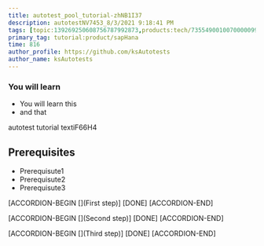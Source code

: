 ```yaml
---
title: autotest_pool_tutorial-zhNB1I37
description: autotestNV7453_8/3/2021 9:18:41 PM
tags: [topic:139269250608756787992873,products:tech/73554900100700000996,tutorial:experience/advanced]
primary_tag: tutorial:product/sapHana
time: 816
author_profile: https://github.com/ksAutotests
author_name: ksAutotests
---
```

### You will learn
- You will learn this
- and that

autotest tutorial textiF66H4

## Prerequisites
- Prerequisute1
- Prerequisute2
- Prerequisute3

[ACCORDION-BEGIN [](First step)]
[DONE]
[ACCORDION-END]

[ACCORDION-BEGIN [](Second step)]
[DONE]
[ACCORDION-END]

[ACCORDION-BEGIN [](Third step)]
[DONE]
[ACCORDION-END]

